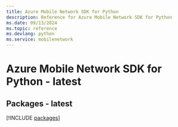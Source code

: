 ```yaml
---
title: Azure Mobile Network SDK for Python
description: Reference for Azure Mobile Network SDK for Python
ms.date: 09/13/2024
ms.topic: reference
ms.devlang: python
ms.service: mobilenetwork
---
```

# Azure Mobile Network SDK for Python - latest
## Packages - latest
[!INCLUDE [packages](mobile-network-index.md)]